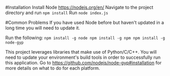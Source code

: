 #Installation
Install Node https://nodejs.org/en/
Navigate to the project directory and run `npm install`
Run `node index.js`

#Common Problems
If you have used Node before but haven't updated in a long time you will need to update it.

Run the following:
`npm install -g node
npm install -g npm
npm install -g node-gyp`

This project leverages libraries that make use of Python/C/C++.  You will need to update your environment's build tools in order to successfully run this application. Go to https://github.com/nodejs/node-gyp#installation for more details on what to do for each platform.
